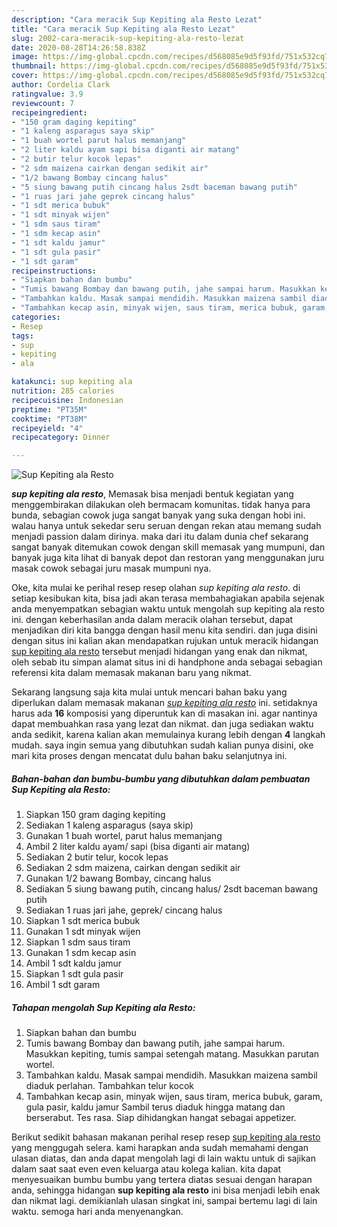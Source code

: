 ```yaml
---
description: "Cara meracik Sup Kepiting ala Resto Lezat"
title: "Cara meracik Sup Kepiting ala Resto Lezat"
slug: 2002-cara-meracik-sup-kepiting-ala-resto-lezat
date: 2020-08-28T14:26:58.838Z
image: https://img-global.cpcdn.com/recipes/d568085e9d5f93fd/751x532cq70/sup-kepiting-ala-resto-foto-resep-utama.jpg
thumbnail: https://img-global.cpcdn.com/recipes/d568085e9d5f93fd/751x532cq70/sup-kepiting-ala-resto-foto-resep-utama.jpg
cover: https://img-global.cpcdn.com/recipes/d568085e9d5f93fd/751x532cq70/sup-kepiting-ala-resto-foto-resep-utama.jpg
author: Cordelia Clark
ratingvalue: 3.9
reviewcount: 7
recipeingredient:
- "150 gram daging kepiting"
- "1 kaleng asparagus saya skip"
- "1 buah wortel parut halus memanjang"
- "2 liter kaldu ayam sapi bisa diganti air matang"
- "2 butir telur kocok lepas"
- "2 sdm maizena cairkan dengan sedikit air"
- "1/2 bawang Bombay cincang halus"
- "5 siung bawang putih cincang halus 2sdt baceman bawang putih"
- "1 ruas jari jahe geprek cincang halus"
- "1 sdt merica bubuk"
- "1 sdt minyak wijen"
- "1 sdm saus tiram"
- "1 sdm kecap asin"
- "1 sdt kaldu jamur"
- "1 sdt gula pasir"
- "1 sdt garam"
recipeinstructions:
- "Siapkan bahan dan bumbu"
- "Tumis bawang Bombay dan bawang putih, jahe sampai harum. Masukkan kepiting, tumis sampai setengah matang. Masukkan parutan wortel."
- "Tambahkan kaldu. Masak sampai mendidih. Masukkan maizena sambil diaduk perlahan. Tambahkan telur kocok"
- "Tambahkan kecap asin, minyak wijen, saus tiram, merica bubuk, garam, gula pasir, kaldu jamur Sambil terus diaduk hingga matang dan berserabut. Tes rasa. Siap dihidangkan hangat sebagai appetizer."
categories:
- Resep
tags:
- sup
- kepiting
- ala

katakunci: sup kepiting ala 
nutrition: 285 calories
recipecuisine: Indonesian
preptime: "PT35M"
cooktime: "PT38M"
recipeyield: "4"
recipecategory: Dinner

---
```



![Sup Kepiting ala Resto](https://img-global.cpcdn.com/recipes/d568085e9d5f93fd/751x532cq70/sup-kepiting-ala-resto-foto-resep-utama.jpg)

<b><i>sup kepiting ala resto</i></b>, Memasak bisa menjadi bentuk kegiatan yang menggembirakan dilakukan oleh bermacam komunitas. tidak hanya para bunda, sebagian cowok juga sangat banyak yang suka dengan hobi ini. walau hanya untuk sekedar seru seruan dengan rekan atau memang sudah menjadi passion dalam dirinya. maka dari itu dalam dunia chef sekarang sangat banyak ditemukan cowok dengan skill memasak yang mumpuni, dan banyak juga kita lihat di banyak depot dan restoran yang menggunakan juru masak cowok sebagai juru masak mumpuni nya.

Oke, kita mulai ke perihal resep resep olahan <i>sup kepiting ala resto</i>. di setiap kesibukan kita, bisa jadi akan terasa membahagiakan apabila sejenak anda menyempatkan sebagian waktu untuk mengolah sup kepiting ala resto ini. dengan keberhasilan anda dalam meracik olahan tersebut, dapat menjadikan diri kita bangga dengan hasil menu kita sendiri. dan juga disini dengan situs ini kalian akan mendapatkan rujukan untuk meracik hidangan <u>sup kepiting ala resto</u> tersebut menjadi hidangan yang enak dan nikmat, oleh sebab itu simpan alamat situs ini di handphone anda sebagai sebagian referensi kita dalam memasak makanan baru yang nikmat.




Sekarang langsung saja kita mulai untuk mencari bahan baku yang diperlukan dalam memasak makanan <u><i>sup kepiting ala resto</i></u> ini. setidaknya harus ada <b>16</b> komposisi yang diperuntuk kan di masakan ini. agar nantinya dapat membuahkan rasa yang lezat dan nikmat. dan juga sediakan waktu anda sedikit, karena kalian akan memulainya kurang lebih dengan <b>4</b> langkah mudah. saya ingin semua yang dibutuhkan sudah kalian punya disini, oke mari kita proses dengan mencatat dulu bahan baku selanjutnya ini.

<!--inarticleads1-->

##### Bahan-bahan dan bumbu-bumbu yang dibutuhkan dalam pembuatan Sup Kepiting ala Resto:

1. Siapkan 150 gram daging kepiting
1. Sediakan 1 kaleng asparagus (saya skip)
1. Gunakan 1 buah wortel, parut halus memanjang
1. Ambil 2 liter kaldu ayam/ sapi (bisa diganti air matang)
1. Sediakan 2 butir telur, kocok lepas
1. Sediakan 2 sdm maizena, cairkan dengan sedikit air
1. Gunakan 1/2 bawang Bombay, cincang halus
1. Sediakan 5 siung bawang putih, cincang halus/ 2sdt baceman bawang putih
1. Sediakan 1 ruas jari jahe, geprek/ cincang halus
1. Siapkan 1 sdt merica bubuk
1. Gunakan 1 sdt minyak wijen
1. Siapkan 1 sdm saus tiram
1. Gunakan 1 sdm kecap asin
1. Ambil 1 sdt kaldu jamur
1. Siapkan 1 sdt gula pasir
1. Ambil 1 sdt garam




<!--inarticleads2-->

##### Tahapan mengolah Sup Kepiting ala Resto:

1. Siapkan bahan dan bumbu
1. Tumis bawang Bombay dan bawang putih, jahe sampai harum. Masukkan kepiting, tumis sampai setengah matang. Masukkan parutan wortel.
1. Tambahkan kaldu. Masak sampai mendidih. Masukkan maizena sambil diaduk perlahan. Tambahkan telur kocok
1. Tambahkan kecap asin, minyak wijen, saus tiram, merica bubuk, garam, gula pasir, kaldu jamur Sambil terus diaduk hingga matang dan berserabut. Tes rasa. Siap dihidangkan hangat sebagai appetizer.




Berikut sedikit bahasan makanan perihal resep resep <u>sup kepiting ala resto</u> yang menggugah selera. kami harapkan anda sudah memahami dengan ulasan diatas, dan anda dapat mengolah lagi di lain waktu untuk di sajikan dalam saat saat even even keluarga atau kolega kalian. kita dapat menyesuaikan bumbu bumbu yang tertera diatas sesuai dengan harapan anda, sehingga hidangan <b>sup kepiting ala resto</b> ini bisa menjadi lebih enak dan nikmat lagi. demikianlah ulasan singkat ini, sampai bertemu lagi di lain waktu. semoga hari anda menyenangkan.
